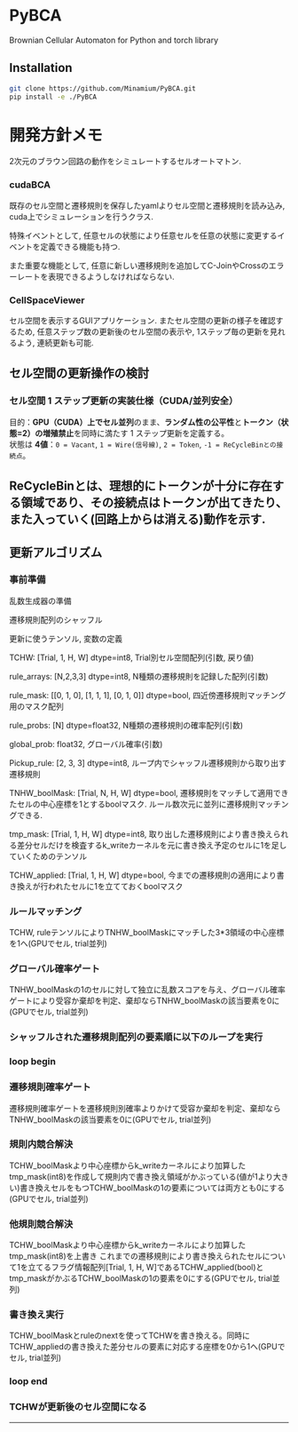 # PyBCA
Brownian Cellular Automaton for Python and torch library

## Installation
```bash
git clone https://github.com/Minamium/PyBCA.git
pip install -e ./PyBCA
```

# 開発方針メモ

2次元のブラウン回路の動作をシミュレートするセルオートマトン. 

### cudaBCA
既存のセル空間と遷移規則を保存したyamlよりセル空間と遷移規則を読み込み, cuda上でシミュレーションを行うクラス.

特殊イベントとして, 任意セルの状態により任意セルを任意の状態に変更するイベントを定義できる機能も持つ.

また重要な機能として, 任意に新しい遷移規則を追加してC-JoinやCrossのエラーレートを表現できるようしなければならない.

### CellSpaceViewer
セル空間を表示するGUIアプリケーション.
またセル空間の更新の様子を確認するため, 任意ステップ数の更新後のセル空間の表示や, 1ステップ毎の更新を見れるよう, 連続更新も可能.


## セル空間の更新操作の検討

### セル空間 1 ステップ更新の実装仕様（CUDA/並列安全）

目的：**GPU（CUDA）上でセル並列**のまま、**ランダム性の公平性**と**トークン（状態=2）の増殖禁止**を同時に満たす 1 ステップ更新を定義する。  
状態は **4値**：`0 = Vacant`, `1 = Wire(信号線)`, `2 = Token`, `-1 = ReCycleBinとの接続点`。

ReCycleBinとは、理想的にトークンが十分に存在する領域であり、その接続点はトークンが出てきたり、また入っていく(回路上からは消える)動作を示す.
---

## 更新アルゴリズム

### 事前準備

乱数生成器の準備

遷移規則配列のシャッフル

更新に使うテンソル, 変数の定義

TCHW: [Trial, 1, H, W] dtype=int8, Trial別セル空間配列(引数, 戻り値)

rule_arrays: [N,2,3,3] dtype=int8, N種類の遷移規則を記録した配列(引数)

rule_mask: [[0, 1, 0], [1, 1, 1], [0, 1, 0]] dtype=bool, 四近傍遷移規則マッチング用のマスク配列

rule_probs: [N] dtype=float32, N種類の遷移規則の確率配列(引数)

global_prob: float32, グローバル確率(引数)

Pickup_rule: [2, 3, 3] dtype=int8, ループ内でシャッフル遷移規則から取り出す遷移規則

TNHW_boolMask: [Trial, N, H, W] dtype=bool, 遷移規則をマッチして適用できたセルの中心座標を1とするboolマスク. ルール数次元に並列に遷移規則マッチングできる.

tmp_mask: [Trial, 1, H, W] dtype=int8, 取り出した遷移規則により書き換えられる差分セルだけを検査するk_writeカーネルを元に書き換え予定のセルに1を足していくためのテンソル

TCHW_applied: [Trial, 1, H, W] dtype=bool, 今までの遷移規則の適用により書き換えが行われたセルに1を立てておくboolマスク

### ルールマッチング

TCHW, ruleテンソルによりTNHW_boolMaskにマッチした3*3領域の中心座標を1へ(GPUでセル, trial並列)

### グローバル確率ゲート

TNHW_boolMaskの1のセルに対して独立に乱数スコアを与え、グローバル確率ゲートにより受容か棄却を判定、棄却ならTNHW_boolMaskの該当要素を0に(GPUでセル, trial並列)

### シャッフルされた遷移規則配列の要素順に以下のループを実行

### loop begin

### 遷移規則確率ゲート

遷移規則確率ゲートを遷移規則別確率よりかけて受容か棄却を判定、棄却ならTNHW_boolMaskの該当要素を0に(GPUでセル, trial並列)

### 規則内競合解決

TCHW_boolMaskより中心座標からk_writeカーネルにより加算したtmp_mask(int8)を作成して規則内で書き換え領域がかぶっている(値が1より大きい)書き換えセルをもつTCHW_boolMaskの1の要素については両方とも0にする(GPUでセル, trial並列)

### 他規則競合解決
TCHW_boolMaskより中心座標からk_writeカーネルにより加算したtmp_mask(int8)を上書き
これまでの遷移規則により書き換えられたセルについて1を立てるフラグ情報配列[Trial, 1, H, W]であるTCHW_applied(bool)とtmp_maskがかぶるTCHW_boolMaskの1の要素を0にする(GPUでセル, trial並列)

### 書き換え実行

TCHW_boolMaskとruleのnextを使ってTCHWを書き換える。同時にTCHW_appliedの書き換えた差分セルの要素に対応する座標を0から1へ(GPUでセル, trial並列)

### loop end

### TCHWが更新後のセル空間になる

---